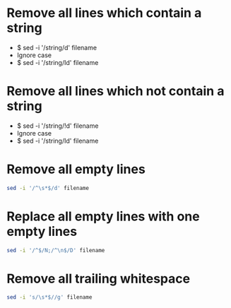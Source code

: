 Remove all lines which contain a string
=====
* $ sed -i '/string/d' filename
* Ignore case
* $ sed -i '/string/Id' filename

Remove all lines which not contain a string
=====
* $ sed -i '/string/!d' filename
* Ignore case
* $ sed -i '/string/Id' filename

Remove all empty lines
=====
```sh
sed -i '/^\s*$/d' filename
```

Replace all empty lines with one empty lines
=====
```sh
sed -i '/^$/N;/^\n$/D' filename
```

Remove all trailing whitespace
=====
```sh
sed -i 's/\s*$//g' filename
```
